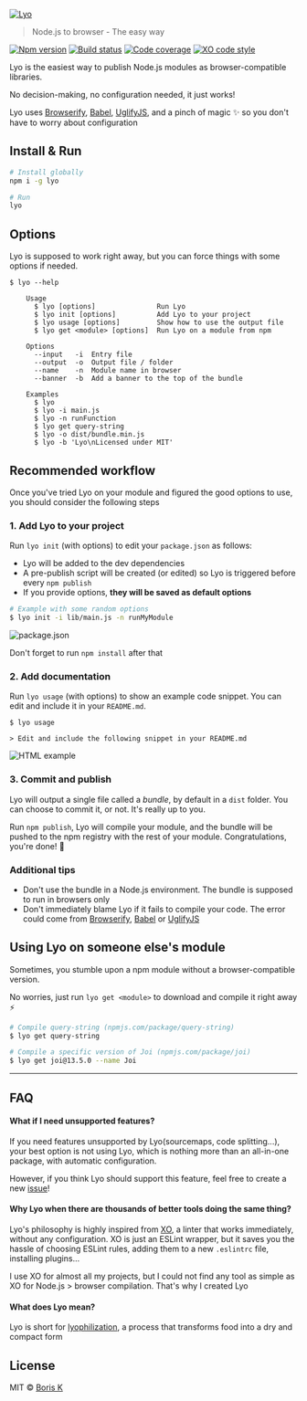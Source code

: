 [![Lyo](https://i.imgur.com/nt5bYNJ.png)](https://github.com/bokub/lyo/issues/1)

> Node.js to browser - The easy way

[![Npm version](https://runkit.io/bokub/npm-version/branches/master/lyo)](https://npmjs.com/package/lyo)
[![Build status](https://badgen.net/travis/bokub/lyo)](https://travis-ci.org/bokub/lyo)
[![Code coverage](https://badgen.net/codecov/c/github/bokub/lyo)](https://codecov.io/gh/bokub/lyo)
[![XO code style](https://badgen.net/badge/code%20style/XO/5ed9c7)](https://github.com/xojs/xo)

Lyo is the easiest way to publish Node.js modules as browser-compatible libraries.

No decision-making, no configuration needed, it just works!

Lyo uses [Browserify][browserify], [Babel][babel], [UglifyJS][uglify], and a pinch of magic ✨ so you don't have to
worry about configuration

## Install & Run

```sh
# Install globally
npm i -g lyo

# Run
lyo
```

## Options

Lyo is supposed to work right away, but you can force things with some options if needed.

```
$ lyo --help

    Usage
      $ lyo [options]               Run Lyo
      $ lyo init [options]          Add Lyo to your project
      $ lyo usage [options]         Show how to use the output file
      $ lyo get <module> [options]  Run Lyo on a module from npm

    Options
      --input   -i  Entry file
      --output  -o  Output file / folder
      --name    -n  Module name in browser
      --banner  -b  Add a banner to the top of the bundle

    Examples
      $ lyo
      $ lyo -i main.js
      $ lyo -n runFunction
      $ lyo get query-string
      $ lyo -o dist/bundle.min.js
      $ lyo -b 'Lyo\nLicensed under MIT'
```


## Recommended workflow

Once you've tried Lyo on your module and figured the good options to use, you should consider the following steps

### 1. Add Lyo to your project

Run `lyo init` (with options) to edit your `package.json` as follows:

- Lyo will be added to the dev dependencies
- A pre-publish script will be created (or edited) so Lyo is triggered before every `npm publish`
- If you provide options, **they will be saved as default options**

```sh
# Example with some random options
$ lyo init -i lib/main.js -n runMyModule
```
![package.json](https://i.imgur.com/yxBGqne.png)

Don't forget to run `npm install` after that

### 2. Add documentation

Run `lyo usage` (with options) to show an example code snippet. You can edit and include it in your `README.md`.

```
$ lyo usage

> Edit and include the following snippet in your README.md
```
![HTML example](https://i.imgur.com/xryNOT5.png)


### 3. Commit and publish

Lyo will output a single file called a _bundle_, by default in a `dist` folder. You can choose to commit it, or not.
It's really up to you.

Run `npm publish`, Lyo will compile your module, and the bundle will be pushed to the npm registry with the rest of your module.
Congratulations, you're done! 💪

### Additional tips

- Don't use the bundle in a Node.js environment. The bundle is supposed to run in browsers only
- Don't immediately blame Lyo if it fails to compile your code. The error could come from [Browserify][browserify],
 [Babel][babel] or [UglifyJS][uglify]


## Using Lyo on someone else's module

Sometimes, you stumble upon a npm module without a browser-compatible version.

No worries, just run `lyo get <module>` to download and compile it right away ⚡

```sh
# Compile query-string (npmjs.com/package/query-string)
$ lyo get query-string

# Compile a specific version of Joi (npmjs.com/package/joi)
$ lyo get joi@13.5.0 --name Joi
```

_____

## FAQ

#### What if I need unsupported features?

If you need features unsupported by Lyo(sourcemaps, code splitting...), your best option is not using Lyo, which is
nothing more than an all-in-one package, with automatic configuration.

However, if you think Lyo should support this feature, feel free to create a new
[issue](https://github.com/bokub/lyo/issues)!

#### Why Lyo when there are thousands of better tools doing the same thing?

Lyo's philosophy is highly inspired from [XO](https://github.com/xojs/xo), a linter that works immediately, without any
configuration. XO is just an ESLint wrapper, but it saves you the hassle of choosing ESLint rules, adding them to a
new `.eslintrc` file, installing plugins...

I use XO for almost all my projects, but I could not find any tool as simple as XO for Node.js > browser compilation.
That's why I created Lyo
 
#### What does Lyo mean?

Lyo is short for [lyophilization](https://en.wiktionary.org/wiki/lyophilization), a process that transforms food
into a dry and compact form


## License

MIT © [Boris K](https://github.com/bokub)

[browserify]: https://github.com/browserify/browserify
[babel]: https://github.com/babel/babel
[uglify]: https://github.com/mishoo/UglifyJS2
